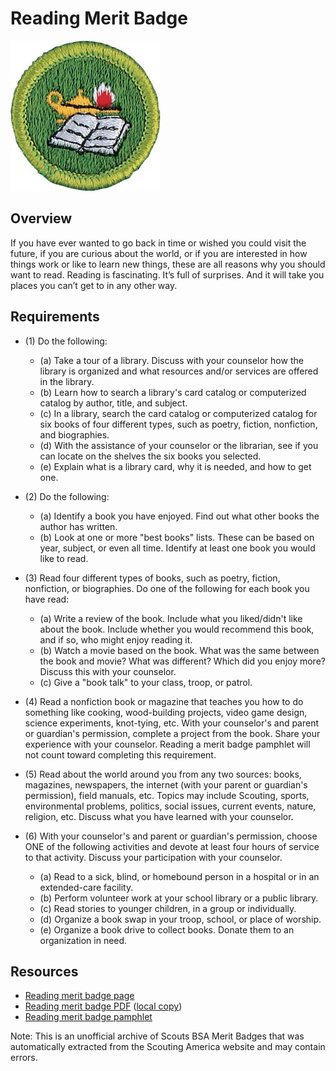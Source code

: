 

# Reading Merit Badge

![Reading Merit Badge](images/reading-merit-badge.jpg)

## Overview



If you have ever wanted to go back in time or wished you could visit the future, if you are curious about the world, or if you are interested in how things work or like to learn new things, these are all reasons why you should want to read. Reading is fascinating. It’s full of surprises. And it will take you places you can’t get to in any other way.

## Requirements

* (1) Do the following:
    * (a) Take a tour of a library. Discuss with your counselor how the library is organized and what resources and/or services are offered in the library.
    * (b) Learn how to search a library's card catalog or computerized catalog by author, title, and subject.
    * (c) In a library, search the card catalog or computerized catalog for six books of four different types, such as poetry, fiction, nonfiction, and biographies.
    * (d) With the assistance of your counselor or the librarian, see if you can locate on the shelves the six books you selected.
    * (e) Explain what is a library card, why it is needed, and how to get one.


* (2) Do the following:
    * (a) Identify a book you have enjoyed. Find out what other books the author has written.
    * (b) Look at one or more "best books" lists. These can be based on year, subject, or even all time. Identify at least one book you would like to read.


* (3) Read four different types of books, such as poetry, fiction, nonfiction, or biographies. Do one of the following for each book you have read:
    * (a) Write a review of the book. Include what you liked/didn't like about the book. Include whether you would recommend this book, and if so, who might enjoy reading it.
    * (b) Watch a movie based on the book. What was the same between the book and movie? What was different? Which did you enjoy more? Discuss this with your counselor.
    * (c) Give a "book talk" to your class, troop, or patrol.


* (4) Read a nonfiction book or magazine that teaches you how to do something like cooking, wood-building projects, video game design, science experiments, knot-tying, etc. With your counselor's and parent or guardian's permission, complete a project from the book. Share your experience with your counselor. Reading a merit badge pamphlet will not count toward completing this requirement.
* (5) Read about the world around you from any two sources: books, magazines, newspapers, the internet (with your parent or guardian's permission), field manuals, etc. Topics may include Scouting, sports, environmental problems, politics, social issues, current events, nature, religion, etc. Discuss what you have learned with your counselor.
* (6) With your counselor's and parent or guardian's permission, choose ONE of the following activities and devote at least four hours of service to that activity. Discuss your participation with your counselor.
    * (a) Read to a sick, blind, or homebound person in a hospital or in an extended-care facility.
    * (b) Perform volunteer work at your school library or a public library.
    * (c) Read stories to younger children, in a group or individually.
    * (d) Organize a book swap in your troop, school, or place of worship.
    * (e) Organize a book drive to collect books. Donate them to an organization in need.




## Resources

- [Reading merit badge page](https://www.scouting.org/merit-badges/reading/)
- [Reading merit badge PDF](https://filestore.scouting.org/filestore/Merit_Badge_ReqandRes/35940(22)_Reading_REQS.pdf) ([local copy](files/reading-merit-badge.pdf))
- [Reading merit badge pamphlet](None)

Note: This is an unofficial archive of Scouts BSA Merit Badges that was automatically extracted from the Scouting America website and may contain errors.